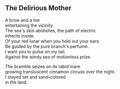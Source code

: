 The Delirious Mother
--------------------
A brow and a toe  
entertaining the vicinity.  
The sea's skin abolishes, the path of electric  
inherits inside.  
Of your red lunar when you hold out your ears.  
Be guided by the pure branch's perfume.  
I want you to pulse on my tail.  
Against the windy sea of motionless prize.  
  
The bramble seizes on its rabid mare  
growing transluscent cinnamon circuss over the night.  
I stayed set and sand-colored  
in the land.  
